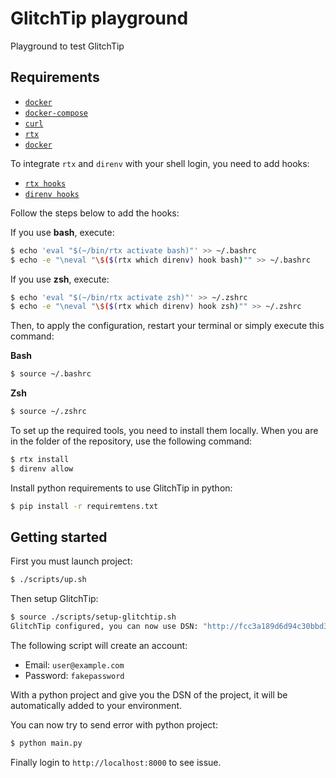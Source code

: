 # GlitchTip playground

Playground to test GlitchTip

## Requirements

- [`docker`](https://www.docker.com/)
- [`docker-compose`](https://docs.docker.com/compose/)
- [`curl`](https://curl.se/)
- [`rtx`](https://github.com/jdxcode/rtx)
- [`docker`](https://www.docker.com/)

To integrate `rtx` and `direnv` with your shell login, you need to add hooks:

- [`rtx hooks`](https://github.com/jdxcode/rtx#quickstart)
- [`direnv hooks`](https://direnv.net/docs/hook.html)

Follow the steps below to add the hooks:

If you use **bash**, execute:
```sh
$ echo 'eval "$(~/bin/rtx activate bash)"' >> ~/.bashrc
$ echo -e "\neval "\$($(rtx which direnv) hook bash)"" >> ~/.bashrc
```
If you use **zsh**, execute:
```sh
$ echo 'eval "$(~/bin/rtx activate zsh)"' >> ~/.zshrc
$ echo -e "\neval "\$($(rtx which direnv) hook zsh)"" >> ~/.zshrc
```
Then, to apply the configuration, restart your terminal or simply execute this command:

**Bash**
```sh
$ source ~/.bashrc
```

**Zsh**
```sh
$ source ~/.zshrc
```

To set up the required tools, you need to install them locally. When you are in
the folder of the repository, use the following command:

```sh
$ rtx install
$ direnv allow
```

Install python requirements to use GlitchTip in python:

```sh
$ pip install -r requiremtens.txt
```

## Getting started

First you must launch project:

```sh
$ ./scripts/up.sh
```

Then setup GlitchTip:

```sh
$ source ./scripts/setup-glitchtip.sh
GlitchTip configured, you can now use DSN: "http://fcc3a189d6d94c30bbd33e91c1289cfa@localhost:8000/1"
```

The following script will create an account:

- Email: `user@example.com`
- Password: `fakepassword`

With a python project and give you the DSN of the project, it will be automatically added to your environment.

You can now try to send error with python project:

```sh
$ python main.py
```

Finally login to `http://localhost:8000` to see issue.

